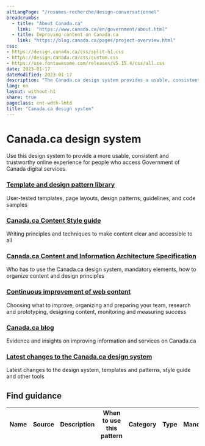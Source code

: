 ```yaml
---
altLangPage: "/resumes-recherche/design-conversationnel"
breadcrumbs:
  - title: "About Canada.ca"
    link:  "https://www.canada.ca/en/government/about.html"
  - title: Improving content on Canada.ca
    link: "https://blog.canada.ca/pages/project-overview.html"
css:
- https://design.canada.ca/css/split-h1.css
- https://design.canada.ca/css/custom.css
- https://use.fontawesome.com/releases/v5.15.4/css/all.css
date: 2023-01-17
dateModified: 2023-01-17
description: "The Canada.ca design system provides a usable, consistent and trustworthy online experience for people who access Government of Canada digital services."
lang: en
layout: without-h1
share: true
pageclass: cnt-wdth-lmtd
title: "Canada.ca design system"
---
```

<h1 property="name" id="wb-cont" dir="ltr">Canada.ca design system</h1>
<p>Use this design system to provide a more usable, consistent and trustworthy online experience for people who access Government of Canada digital services.</p>
<section>
    <div class="row">
        <section class="wb-eqht gc-drmt">
            <div class="col-md-4">
                <section>
                    <h3 class="h5"><a href="/en/government/about/design-system/pattern-library.html">Template and design pattern library</a></h3>
                    <p>User-tested templates, page layouts, design patterns, guidelines, and code samples</p>
                </section>
            </div>
            <div class="col-md-4">
                <section>
                    <h3 class="h5"><a href="/en/treasury-board-secretariat/services/government-communications/canada-content-style-guide.html">Canada.ca Content Style guide</a></h3>
                    <p>Writing principles and techniques to make content clear and accessible to all</p>
                </section>
            </div>
            <div class="col-md-4">
                <section>
                    <h3 class="h5"><a href="/en/treasury-board-secretariat/services/government-communications/canada-content-information-architecture-specification.html">Canada.ca Content and Information Architecture Specification</a></h3>
                    <p>Who has to use the Canada.ca design system, mandatory elements, how to organize content and design principles</p>
                </section>
            </div>
            <div class="col-md-4">
                <section>
                    <h3 class="h5"><a href="https://design.canada.ca/continuous-improvement.html">Continuous improvement of web content </a></h3>
                    <p>Choosing what to improve, organizing and preparing your team, research and prototyping, designing content, monitoring and measuring success</p>
                </section>
            </div>
            <div class="col-md-4">
                <section>
                    <h3 class="h5"><a href="https://blog.canada.ca/">Canada.ca blog</a></h3>
                    <p>Evidence and insights on improving information and services on Canada.ca</p>
                </section>
            </div>
            <div class="col-md-4">
                <section>
                    <h3 class="h5"><a href="/en/government/about/design-system/latest-changes.html">Latest changes to the Canada.ca design system</a></h3>
                    <p>Latest changes to the design system, templates and patterns, style guide and other tools</p>
                </section>
            </div>
        </section>
    </div>
    <h2>Find guidance</h2>
    <div class="panel panel-default">
        <div class="mrgn-tp-md mrgn-bttm-md">
            <table
                class="wb-tables table table-striped small"
                aria-live="polite"
                id="design"
                data-page-length="25"
                data-wb-tables='{
			"bDeferRender": true,
			"ajaxSource": "https://design.canada.ca/ajax/patterns-01-en.json",
			"order": [0, "asc"],
			"columns": [
				{ "data": "NAME", "className": "" },
				{ "data": "SOURCE", "className": "" },
				{ "data": "DESCRIPTION", "className": "" },
				{ "data": "WHENTOUSE",  "visible": false },
				{ "data": "CATEGORY",  "visible": false },
				{ "data": "TYPE",  "visible": false },
				{ "data": "MANDATORY",  "visible": false }								      
			]}'
            >
                <thead>
                    <tr>
                        <th class="col-md-03">Name</th>
                        <th class="col-md-03">Source</th>
                        <th class="col-md-06">Description</th>
                        <th>When to use this pattern</th>
                        <th>Category</th>
                        <th>Type</th>
                        <th>Mandatory</th>
                    </tr>
                </thead>
            </table>
        </div>
    </div>
</section>
